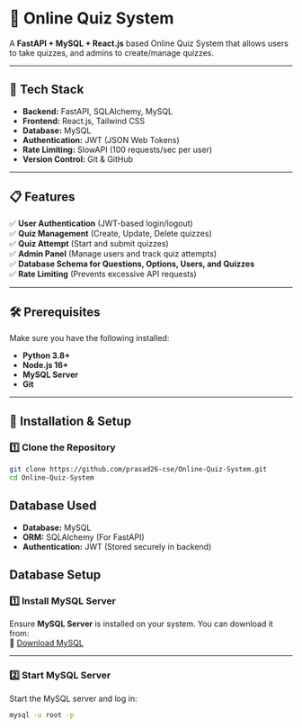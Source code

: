 # 📌 Online Quiz System
A **FastAPI + MySQL + React.js** based Online Quiz System that allows users to take quizzes, and admins to create/manage quizzes.

---

## 🚀 Tech Stack
- **Backend:** FastAPI, SQLAlchemy, MySQL  
- **Frontend:** React.js, Tailwind CSS  
- **Database:** MySQL  
- **Authentication:** JWT (JSON Web Tokens)  
- **Rate Limiting:** SlowAPI (100 requests/sec per user)  
- **Version Control:** Git & GitHub  

---

## 📋 Features
✅ **User Authentication** (JWT-based login/logout)  
✅ **Quiz Management** (Create, Update, Delete quizzes)  
✅ **Quiz Attempt** (Start and submit quizzes)  
✅ **Admin Panel** (Manage users and track quiz attempts)  
✅ **Database Schema for Questions, Options, Users, and Quizzes**  
✅ **Rate Limiting** (Prevents excessive API requests)  

---

## 🛠 Prerequisites
Make sure you have the following installed:  
- **Python 3.8+**  
- **Node.js 16+**  
- **MySQL Server**  
- **Git**  

---

## 📌 Installation & Setup
### 1️⃣ Clone the Repository
```sh
git clone https://github.com/prasad26-cse/Online-Quiz-System.git
cd Online-Quiz-System
```

## Database Used
- **Database:** MySQL  
- **ORM:** SQLAlchemy (For FastAPI)  
- **Authentication:** JWT (Stored securely in backend)  


## Database Setup
### 1️⃣ Install MySQL Server
Ensure **MySQL Server** is installed on your system. You can download it from:  
🔗 [Download MySQL](https://dev.mysql.com/downloads/installer/)

---

### 2️⃣ Start MySQL Server
Start the MySQL server and log in:
```sh
mysql -u root -p
```
